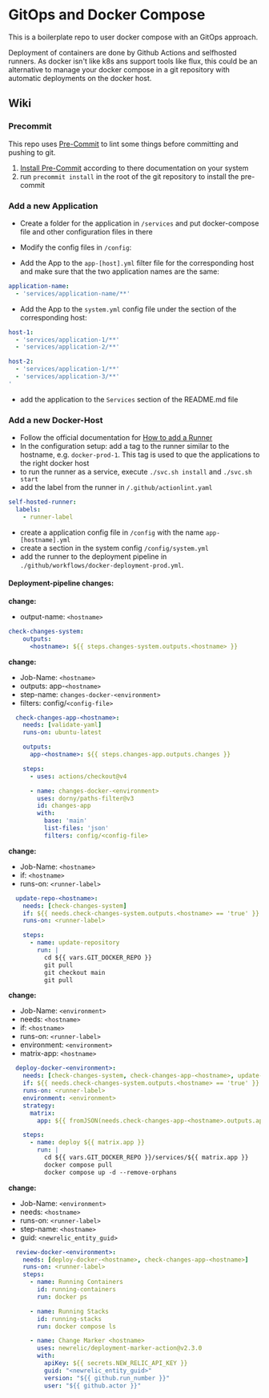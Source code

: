 # GitOps and Docker Compose

This is a boilerplate repo to user docker compose with an GitOps approach.

Deployment of containers are done by Github Actions and selfhosted runners.
As docker isn't like k8s ans support tools like flux, this could be an alternative to manage your
docker compose in a git repository with automatic deployments on the docker host.

## Wiki

### Precommit

This repo uses [Pre-Commit](https://pre-commit.com/) to lint some things before committing and pushing to git.

1. [Install Pre-Commit](https://pre-commit.com/#install) according to there documentation on your system
1. run `precommit install` in the root of the git repository to install the pre-commit

### Add a new Application

- Create a folder for the application in `/services` and put docker-compose file and other configuration files in there

- Modify the config files in `/config`:

- Add the App to the `app-[host].yml` filter file for the corresponding host and make sure that the two application names are the same:

```yaml
application-name:
  - 'services/application-name/**'
```

- Add the App to the `system.yml` config file under the section of the corresponding host:

```yaml
host-1:
  - 'services/application-1/**'
  - 'services/application-2/**'

host-2:
  - 'services/application-1/**'
  - 'services/application-3/**'
'
```

- add the application to the `Services` section of the README.md file

### Add a new Docker-Host

- Follow the official documentation for [How to add a Runner](https://docs.github.com/en/actions/hosting-your-own-runners/managing-self-hosted-runners/adding-self-hosted-runners#adding-a-self-hosted-runner-to-a-repository)
- In the configuration setup: add a tag to the runner similar to the hostname, e.g. `docker-prod-1`. This tag is used to que the applications to the right docker host
- to run the runner as a service, execute `./svc.sh install` and `./svc.sh start`
- add the label from the runner in `/.github/actionlint.yaml`

```yaml
self-hosted-runner:
  labels:
    - runner-label
```

- create a application config file in `/config` with the name `app-[hostname].yml`
- create a section in the system config `/config/system.yml`
- add the runner to the deployment pipeline in `./github/workflows/docker-deployment-prod.yml`.

#### Deployment-pipeline changes:

**change:**

- output-name: `<hostname>`

```yaml
check-changes-system:
    outputs:
      <hostname>: ${{ steps.changes-system.outputs.<hostname> }}
```

**change:**

- Job-Name: `<hostname>`
- outputs: app-`<hostname>`
- step-name: `changes-docker-<environment>`
- filters: config/`<config-file>`

```yaml
  check-changes-app-<hostname>:
    needs: [validate-yaml]
    runs-on: ubuntu-latest

    outputs:
      app-<hostname>: ${{ steps.changes-app.outputs.changes }}

    steps:
      - uses: actions/checkout@v4

      - name: changes-docker-<environment>
        uses: dorny/paths-filter@v3
        id: changes-app
        with:
          base: 'main'
          list-files: 'json'
          filters: config/<config-file>
```

**change:**

- Job-Name: `<hostname>`
- if: `<hostname>`
- runs-on: `<runner-label>`

```yaml
  update-repo-<hostname>:
    needs: [check-changes-system]
    if: ${{ needs.check-changes-system.outputs.<hostname> == 'true' }}
    runs-on: <runner-label>

    steps:
      - name: update-repository
        run: |
          cd ${{ vars.GIT_DOCKER_REPO }}
          git pull
          git checkout main
          git pull
```

**change:**

- Job-Name: `<environment>`
- needs: `<hostname>`
- if: `<hostname>`
- runs-on: `<runner-label>`
- environment: `<environment>`
- matrix-app: `<hostname>`

```yaml
  deploy-docker-<environment>:
    needs: [check-changes-system, check-changes-app-<hostname>, update-repo-<hostname>]
    if: ${{ needs.check-changes-system.outputs.<hostname> == 'true' }}
    runs-on: <runner-label>
    environment: <environment>
    strategy:
      matrix:
        app: ${{ fromJSON(needs.check-changes-app-<hostname>.outputs.app-<hostname>) }}

    steps:
      - name: deploy ${{ matrix.app }}
        run: |
          cd ${{ vars.GIT_DOCKER_REPO }}/services/${{ matrix.app }}
          docker compose pull
          docker compose up -d --remove-orphans
```

**change:**

- Job-Name: `<environment>`
- needs: `<hostname>`
- runs-on: `<runner-label>`
- step-name: `<hostname>`
- guid: `<newrelic_entity_guid>`

```yaml
  review-docker-<environment>:
    needs: [deploy-docker-<hostname>, check-changes-app-<hostname>]
    runs-on: <runner-label>
    steps:
      - name: Running Containers
        id: running-containers
        run: docker ps

      - name: Running Stacks
        id: running-stacks
        run: docker compose ls

      - name: Change Marker <hostname>
        uses: newrelic/deployment-marker-action@v2.3.0
        with:
          apiKey: ${{ secrets.NEW_RELIC_API_KEY }}
          guid: "<newrelic_entity_guid>"
          version: "${{ github.run_number }}"
          user: "${{ github.actor }}"
```
